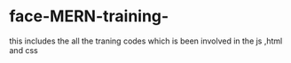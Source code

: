 # face-MERN-training-
this includes the all the traning codes which is been involved in the js ,html and css
